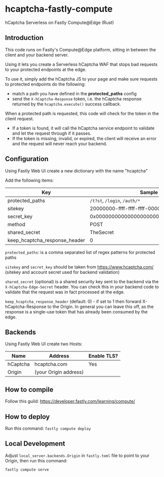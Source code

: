 # hcaptcha-fastly-compute
hCaptcha Serverless on Fastly Compute@Edge (Rust)

## Introduction

This code runs on Fastly's Compute@Edge platform, sitting in between the client and your backend server.

Using it lets you create a Serverless hCaptcha WAF that stops bad requests to your protected endpoints at the edge.

To use it, simply add the hCaptcha JS to your page and make sure requests to protected endpoints do the following:

- match a path you have defined in the **protected_paths** config
- send the `X-hCaptcha-Response` token, i.e. the hCaptcha response returned by the `hcaptcha.execute()` success callback.

When a protected path is requested, this code will check for the token in the client request.

- If a token is found, it will call the hCaptcha service endpoint to validate and let the request through if it passes.
- If the token is missing, invalid, or expired, the client will receive an error and the request will never reach your backend.

## Configuration

Using Fastly Web UI create a new dictionary with the name "hcaptcha"

Add the following items:

| Key                           | Sample value                               | Required |
|-------------------------------|--------------------------------------------|----------|
|protected_paths                |`/t?st`, `/login`, `/auth/*`                | Yes      |
|sitekey                        |20000000-ffff-ffff-ffff-000000000002        | Yes      |
|secret_key                     |0x0000000000000000000000000000000000000000  | Yes      |
|method                         |POST                                        | No       |
|shared_secret                  |TheSecret                                   | No       |
|keep_hcaptcha_response_header  |0                                           | No       |

`protected_paths`: is a comma separated list of regex patterns for protected paths

`sitekey` and `secret_key` should be taken from https://www.hcaptcha.com/ (sitekey and account secret used for backend validation)

`shared_secret` (optional) is a shared security key sent to the backend via the `X-hCaptcha-Edge-Secret` header. You can check this in your backend code to validate that the request was in fact processed at the edge.

`keep_hcaptcha_response_header` (default: 0) - if set to 1 then forward X-hCaptcha-Response to the Origin. In general you can leave this off, as the response is a single-use token that has already been consumed by the edge.


## Backends

Using Fastly Web UI create two Hosts:

| Name              | Address                 | Enable TLS? |
|-------------------|-------------------------|-------------|
| hCaptcha          | hcaptcha.com            | Yes         |
| Origin            | (your Origin address)   |             |


## How to compile

Follow this guild: https://developer.fastly.com/learning/compute/


## How to deploy

Run this command:
`fastly compute deploy`


## Local Development

Adjust `local_server.backends.Origin` in `fastly.toml` file to point to your Origin,
then run this command:

`fastly compute serve`
